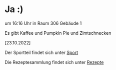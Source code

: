 
# Ja :)


um 16:16 Uhr in Raum 306 Gebäude 1

Es gibt Kaffee und Pumpkin Pie und Zimtschnecken



<!---![image] Ein Bild vielleicht?als -->

[23.10.2022]


Der Sportteil findet sich unter [Sport](/sport.md)

Die Rezeptesammlung findet sich unter [Rezepte](/rezepte.md)



